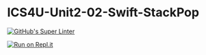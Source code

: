 # ICS4U-Unit2-02-Swift-StackPop
[![GitHub's Super Linter](https://github.com/Sean-McLeod/ICS4U-Unit2-02-Swift-StackPop/workflows/GitHub's%20Super%20Linter/badge.svg)](https://github.com/Sean-McLeod/ICS4U-Unit2-02-Swift-StackPop/actions)

[![Run on Repl.it](https://repl.it/badge/github/Sean-McLeod/ICS4U-Unit2-02-Swift-StackPop)](https://repl.it/github/ICS4U-Unit2-02-Swift-StackPop)

